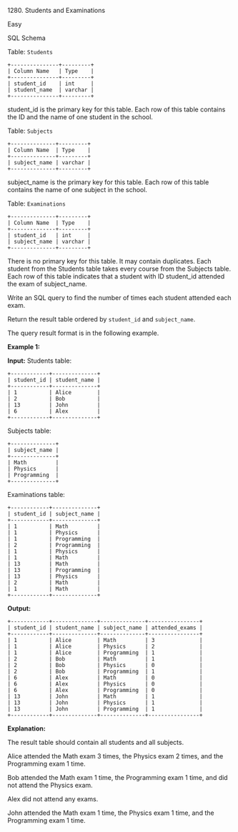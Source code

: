 1280\. Students and Examinations

Easy

SQL Schema

Table: `Students`

    +---------------+---------+ 
    | Column Name   | Type    | 
    +---------------+---------+ 
    | student_id    | int     | 
    | student_name  | varchar | 
    +---------------+---------+ 
    
student_id is the primary key for this table. Each row of this table contains the ID and the name of one student in the school.

Table: `Subjects`

    +--------------+---------+ 
    | Column Name  | Type    | 
    +--------------+---------+ 
    | subject_name | varchar | 
    +--------------+---------+ 

subject_name is the primary key for this table. Each row of this table contains the name of one subject in the school.

Table: `Examinations`

    +--------------+---------+
    | Column Name  | Type    | 
    +--------------+---------+ 
    | student_id   | int     | 
    | subject_name | varchar | 
    +--------------+---------+ 

There is no primary key for this table. It may contain duplicates. Each student from the Students table takes every course from the Subjects table. Each row of this table indicates that a student with ID student_id attended the exam of subject_name.

Write an SQL query to find the number of times each student attended each exam.

Return the result table ordered by `student_id` and `subject_name`.

The query result format is in the following example.

**Example 1:**

**Input:** Students table: 

    +------------+--------------+ 
    | student_id | student_name | 
    +------------+--------------+ 
    | 1          | Alice        | 
    | 2          | Bob          | 
    | 13         | John         | 
    | 6          | Alex         | 
    +------------+--------------+ 

Subjects table: 
    
    +--------------+ 
    | subject_name | 
    +--------------+ 
    | Math         | 
    | Physics      | 
    | Programming  | 
    +--------------+ 
    
Examinations table: 

    +------------+--------------+ 
    | student_id | subject_name | 
    +------------+--------------+ 
    | 1          | Math         | 
    | 1          | Physics      | 
    | 1          | Programming  | 
    | 2          | Programming  | 
    | 1          | Physics      | 
    | 1          | Math         | 
    | 13         | Math         | 
    | 13         | Programming  | 
    | 13         | Physics      | 
    | 2          | Math         | 
    | 1          | Math         | 
    +------------+--------------+

**Output:** 

    +------------+--------------+--------------+----------------+ 
    | student_id | student_name | subject_name | attended_exams | 
    +------------+--------------+--------------+----------------+ 
    | 1          | Alice        | Math         | 3              | 
    | 1          | Alice        | Physics      | 2              | 
    | 1          | Alice        | Programming  | 1              | 
    | 2          | Bob          | Math         | 1              | 
    | 2          | Bob          | Physics      | 0              | 
    | 2          | Bob          | Programming  | 1              | 
    | 6          | Alex         | Math         | 0              | 
    | 6          | Alex         | Physics      | 0              | 
    | 6          | Alex         | Programming  | 0              | 
    | 13         | John         | Math         | 1              | 
    | 13         | John         | Physics      | 1              | 
    | 13         | John         | Programming  | 1              | 
    +------------+--------------+--------------+----------------+

**Explanation:**

The result table should contain all students and all subjects.

Alice attended the Math exam 3 times, the Physics exam 2 times, and the Programming exam 1 time.

Bob attended the Math exam 1 time, the Programming exam 1 time, and did not attend the Physics exam.

Alex did not attend any exams.

John attended the Math exam 1 time, the Physics exam 1 time, and the Programming exam 1 time. 
